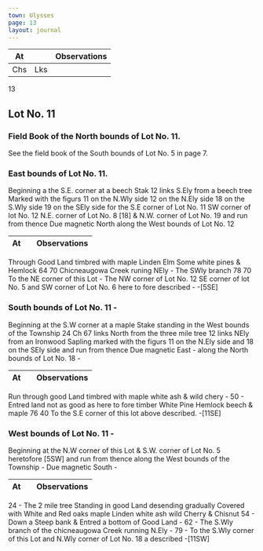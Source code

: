 ```yaml
---
town: Ulysses
page: 13
layout: journal
---
```


| At |    | Observations |
| -- | -- | ------------ |
| Chs | Lks | |

13
## Lot No. 11
### Field Book of the North bounds of Lot No. 11.
See the field book of the South bounds of Lot No. 5 in page 7.

### East bounds of Lot No. 11.
Beginning a the S.E. corner at a beech Stak 12 links S.Ely from a beech tree Marked with the 
figurs 11 on the N.Wly side 12 on the N.Ely side 18 on the S.Wly side 19 on the SEly side for the S.E corner of Lot No. 11 SW corner of lot No. 12 N.E. corner of Lot No. 8 [18] & N.W. corner of Lot No. 19 and run from thence Due magnetic North along the West bounds of Lot No. 12

| At |    | Observations |
| -- | -- | ------------ |
Through Good Land timbred with maple Linden Elm Some white pines & Hemlock
64  70  Chicneaugowa Creek runing NEly - The SWly branch
78  70  To the NE corner of this Lot - The NW corner of Lot No. 12 SE corner of lot No. 5 and SW 
corner of Lot No. 6 here to fore described - -[5SE]

### South bounds of Lot No. 11 -
Beginning at the S.W corner at a maple Stake standing in the West bounds of the Township 24 
Ch 67 links North from the three mile tree 12 links NEly from an Ironwood Sapling marked with
 the figurs 11 on the N.Ely side and 18 on the SEly side and run from thence
Due magnetic East - along the North bounds of Lot No. 18 -

| At |    | Observations |
| -- | -- | ------------ |
Run through good Land timbred with maple white ash & wild chery -
50  -  Entred land not as good as here to fore timber White Pine Hemlock beech & maple
76  40  To the S.E corner of this lot above described. -[11SE]

### West bounds of Lot No. 11 -
Beginning at the N.W corner of this Lot & S.W. corner of Lot No. 5 heretofore [5SW] and run from thence along the West bounds of the Township -
Due magnetic South -

| At |    | Observations |
| -- | -- | ------------ |
24  -  The 2 mile tree Standing in good Land desending gradually Covered with 
White and Red oaks maple Linden white ash wild Cherry & Chisnut
54  -  Down a Steep bank & Entred a bottom of Good Land -
62  -  The S.Wly branch of the chicneaugowa Creek running N.Ely -
79  -  To the S.Wly corner of this Lot and N.Wly corner of Lot No. 18 a described -[11SW]